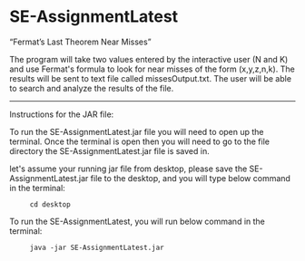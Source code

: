 # SE-AssignmentLatest

“Fermat’s Last Theorem Near Misses”

The program will take two values entered by the interactive user (N and K) and use Fermat's formula to look for near misses of the form (x,y,z,n,k). The results will be sent to text file called missesOutput.txt. The user will be able to search and analyze the results of the file.


**************************************************************************************
Instructions for the JAR file:

To run the SE-AssignmentLatest.jar file you will need to open up the terminal. Once the terminal is
open then you will need to go to the file directory the SE-AssignmentLatest.jar file is saved in.

let's assume your running jar file from desktop, please save the SE-AssignmentLatest.jar file to the desktop, and you will type below command in the terminal:
```
     cd desktop
```

To run the SE-AssignmentLatest, you will run below command in the terminal:
```
     java -jar SE-AssignmentLatest.jar
```
                          